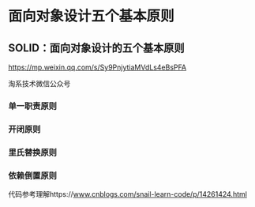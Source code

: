 # 面向对象设计五个基本原则

## SOLID：面向对象设计的五个基本原则

https://mp.weixin.qq.com/s/Sy9PnjytiaMVdLs4eBsPFA

淘系技术微信公众号



### 单一职责原则



### 开闭原则



### 里氏替换原则



### 依赖倒置原则

代码参考理解https://www.cnblogs.com/snail-learn-code/p/14261424.html

